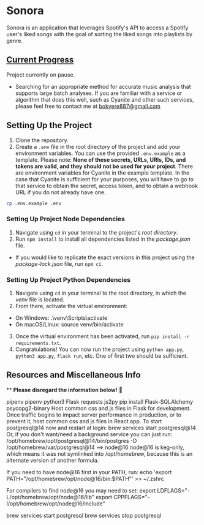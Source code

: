 # Sonora
Sonora is an application that leverages Spotify's API to access a Spotify user's liked songs with the goal of sorting the liked songs into playlists by genre.

## <u>Current Progress</u>
Project currently on pause.
* Searching for an appropriate method for accurate music analysis that supports large batch analyses. If you are familiar with a service or algorithm that does this well, such as Cyanite and other such services, please feel free to contact me at bokyere887@gmail.com

## Setting Up the Project

1. Clone the repository.
2. Create a `.env` file in the root directory of the project and add your environment variables. You can use the provided `.env.example` as a template. Please note: **None of these secrets, URLs, URIs, IDs, and tokens are valid, and they should not be used for your project**. There are environment variables for Cyanite in the example template. In the case that Cyanite is sufficient for your purposes, you will have to go to that service to obtain the secret, access token, and to obtain a webhook URL if you do not already have one.

```sh
cp .env.example .env
```

### Setting Up Project Node Dependencies

1. Navigate using `cd` in your terminal to the project's *root directory*.
2. Run `npm install` to install all dependencies listed in the *package.json* file.
  + If you would like to replicate the exact versions in this project using the *package-lock.json* file, run `npm ci`.

### Setting Up Project Python Dependencies

1. Navigate using `cd` in your terminal to the root directory, in which the *venv* file is located.
2. From there, activate the virtual environment:
  + On Windows: .\venv\Scripts\activate
  + On macOS/Linux: source venv/bin/activate
3. Once the virtual environment has been activated,  run `pip install -r requirements.txt`.
4. Congratulations! You can now run the project using  `python app.py`, `python3 app.py`, `flask run`, etc. One of first two should be sufficient.

## Resources and Miscellaneous Info
** **Please disregard the information below!** 🚨

pipenv
pipenv
python3
Flask
requests
js2py
pip install Flask-SQLAlchemy psycopg2-binary
Host common css and js files in Flask for development. Once traffic begins to impact server performance in production, or to prevent it, host common css and js files in React app.
To start postgresql@14 now and restart at login:
  brew services start postgresql@14
Or, if you don't want/need a background service you can just run:
  /opt/homebrew/opt/postgresql@14/bin/postgres -D /opt/homebrew/var/postgresql@14
==> node@16
node@16 is keg-only, which means it was not symlinked into /opt/homebrew,
because this is an alternate version of another formula.

If you need to have node@16 first in your PATH, run:
  echo 'export PATH="/opt/homebrew/opt/node@16/bin:$PATH"' >> ~/.zshrc

For compilers to find node@16 you may need to set:
  export LDFLAGS="-L/opt/homebrew/opt/node@16/lib"
  export CPPFLAGS="-I/opt/homebrew/opt/node@16/include"

brew services start postgresql
brew services stop postgresql
